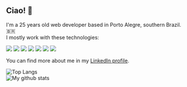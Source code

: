 ## Ciao! 👋
I'm a 25 years old web developer based in Porto Alegre, southern Brazil. :brazil:<br>
I mostly work with these technologies:

<img src="https://img.shields.io/badge/html5%20-%23E34F26.svg?&style=for-the-badge&logo=html5&logoColor=white"/> <img src="https://img.shields.io/badge/css3%20-%231572B6.svg?&style=for-the-badge&logo=css3&logoColor=white"/> <img src="https://img.shields.io/badge/javascript%20-%23323330.svg?&style=for-the-badge&logo=javascript&logoColor=%23F7DF1E"/> <img src="https://img.shields.io/badge/bootstrap%20-%23563D7C.svg?&style=for-the-badge&logo=bootstrap&logoColor=white"/> <img src="https://img.shields.io/badge/SASS%20-hotpink.svg?&style=for-the-badge&logo=SASS&logoColor=white"/> <img src="https://img.shields.io/badge/vuejs%20-%2335495e.svg?&style=for-the-badge&logo=vue.js&logoColor=%234FC08D"/> <img src ="https://img.shields.io/badge/MongoDB-%234ea94b.svg?&style=for-the-badge&logo=mongodb&logoColor=white"/>

You can find more about me in my [LinkedIn profile](https://linkedin.com/in/luiz-brancher).
<br>

  ![Top Langs](https://github-readme-stats.vercel.app/api/top-langs/?username=criptoluiz&layout=compact)
  <br>
  ![My github stats](https://github-readme-stats.vercel.app/api?username=criptoluiz&show_icons=true&count_private=true&hide=issues&include_all_commits=true&hide_rank=true)


  

<!--
**criptoluiz/criptoluiz** is a ✨ _special_ ✨ repository because its `README.md` (this file) appears on your GitHub profile.

Here are some ideas to get you started:

- 🔭 I’m currently working on ...
- 🌱 I’m currently learning ...
- 👯 I’m looking to collaborate on ...
- 🤔 I’m looking for help with ...
- 💬 Ask me about ...
- 📫 How to reach me: ...
- 😄 Pronouns: ...
- ⚡ Fun fact: ...
-->
